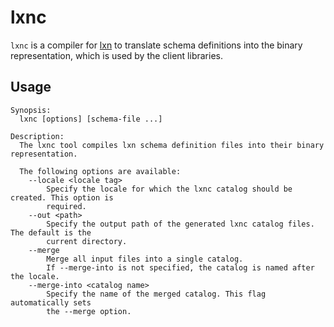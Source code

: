 # lxnc
`lxnc` is a compiler for [lxn](https://github.com/liblxn/lxn) to translate schema definitions into the binary representation, which is used by the client libraries.

## Usage
```
Synopsis:
  lxnc [options] [schema-file ...]

Description:
  The lxnc tool compiles lxn schema definition files into their binary representation.

  The following options are available:
    --locale <locale tag>
        Specify the locale for which the lxnc catalog should be created. This option is
        required.
    --out <path>
        Specify the output path of the generated lxnc catalog files. The default is the
        current directory.
    --merge
        Merge all input files into a single catalog.
        If --merge-into is not specified, the catalog is named after the locale.
    --merge-into <catalog name>
        Specify the name of the merged catalog. This flag automatically sets
        the --merge option.
```
